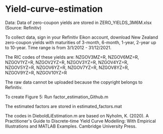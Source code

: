 # Yield-curve-estimation


Data: Data of zero-coupon yields are stored in ZERO_YIELDS_3M6M.xlsx (Source: Refinitiv)

To collect data, sign in your Refinitiv Eikon account, download New Zealand zero-coupon yields with maturities of 3-month, 6-month, 1-year, 2-year up to 10-year. Time range is from 3/1/2012 - 31/12/2021.

The RIC codes of these yields are: NZGOV3MZ=R, NZGOV6MZ=R, NZGOV1YZ=R, NZGOV2YZ=R, NZGOV3YZ=R, NZGOV4YZ=R, NZGOV5YZ=R, NZGOV6YZ=R, NZGOV7YZ=R, NZGOV8YZ=R, NZGOV9YZ=R, NZGOV10YZ=R

The raw data cannot be uploaded because the copyright belongs to Refinitiv.


To create Figure 5: Run factor_estimation_Github.m

The estimated factors are stored in estimated_factors.mat

The codes in DieboldLiEstimation.m are based on Nyholm, K. (2020). A Practitioner's Guide to Discrete-time Yield Curve Modelling: With Empirical Illustrations and MATLAB Examples. Cambridge University Press.
